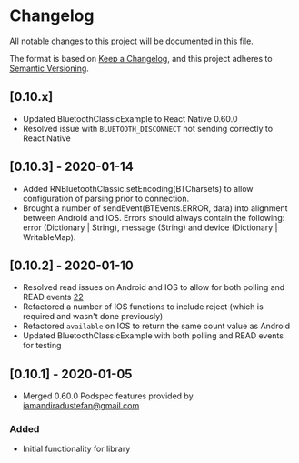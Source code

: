 # Changelog
All notable changes to this project will be documented in this file.

The format is based on [Keep a Changelog](https://keepachangelog.com/en/1.0.0/),
and this project adheres to [Semantic Versioning](https://semver.org/spec/v2.0.0.html).

## [0.10.x]
- Updated BluetoothClassicExample to React Native 0.60.0
- Resolved issue with `BLUETOOTH_DISCONNECT` not sending correctly to React Native

## [0.10.3] - 2020-01-14
- Added RNBluetoothClassic.setEncoding(BTCharsets) to allow configuration of parsing prior to connection.
- Brought a number of sendEvent(BTEvents.ERROR, data) into alignment between Android and IOS. Errors should always contain the following: error (Dictionary | String), message (String) and device (Dictionary | WritableMap).

## [0.10.2] - 2020-01-10
- Resolved read issues on Android and IOS to allow for both polling and READ events [22](https://github.com/kenjdavidson/react-native-bluetooth-classic/issues/24)
- Refactored a number of IOS functions to include reject (which is required and wasn't done previously)
- Refactored `available` on IOS to return the same count value as Android
- Updated BluetoothClassicExample with both polling and READ events for testing

## [0.10.1] - 2020-01-05
- Merged 0.60.0 Podspec features provided by [iamandiradustefan@gmail.com](https://github.com/iamandiradu)

### Added
- Initial functionality for library
  
